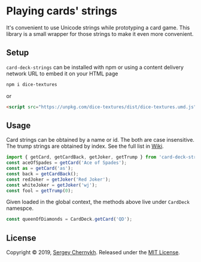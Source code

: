 # Playing cards' strings

It's convenient to use Unicode strings while prototyping a card game. This library is a small wrapper for those strings to make it even more convenient.

## Setup
```card-deck-strings``` can be installed with npm or using a content delivery network URL to embed it on your HTML page

```bash
npm i dice-textures
```

or

```html
<script src="https://unpkg.com/dice-textures/dist/dice-textures.umd.js"></script>
```

## Usage

Card strings can be obtained by  a name or id. The both are case insensitive. The trump strings are obtained by index. See the full list in  [Wiki](https://github.com/serglider/card-deck-strings/wiki#how-to-get-a-card-string).

```js
import { getCard, getCardBack, getJoker, getTrump } from 'card-deck-strings';
const aceOfSpades = getCard('Ace of Spades');
const as = getCard('as');
const back = getCardBack();
const redJoker = getJoker('Red Joker');
const whiteJoker = getJoker('wj');
const fool = getTrump(0);
```

Given loaded in the global context, the methods above live under ```CardDeck``` namespce.

```js
const queenOfDiamonds = CardDeck.getCard('QD');
```

## License

Copyright © 2019, [Sergey Chernykh](https://github.com/serglider).
Released under the [MIT License](LICENSE).
